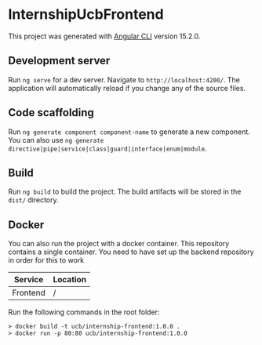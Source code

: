 # InternshipUcbFrontend

This project was generated with [Angular CLI](https://github.com/angular/angular-cli) version 15.2.0.

## Development server

Run `ng serve` for a dev server. Navigate to `http://localhost:4200/`. The application will automatically reload if you change any of the source files.

## Code scaffolding

Run `ng generate component component-name` to generate a new component. You can also use `ng generate directive|pipe|service|class|guard|interface|enum|module`.

## Build

Run `ng build` to build the project. The build artifacts will be stored in the `dist/` directory.

## Docker

You can also run the project with a docker container. This repository contains a single container. You need to have set up the backend repository in order for this to work

|Service|Location|
|-------|--------|
|Frontend|/|

Run the following commands in the root folder:
```console
> docker build -t ucb/internship-frontend:1.0.0 .
> docker run -p 80:80 ucb/internship-frontend:1.0.0
```

